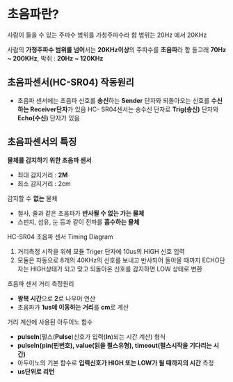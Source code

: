 # 초음파란?
사람이 들을 수 있는 주파수 범위를 가청주파수라 함
범위는 20Hz 에서 20KHz

사람의 **가청주파수 범위를 넘어**서는 **20KHz이상**의 주파수를 **초음파**라 함
돌고래 **70Hz ~ 200KHz**, 박쥐 : **20Hz ~ 120KHz**

## 초음파센서(HC-SR04) 작동원리
- 초음파 센서에는 초음파 신호를 **송신**하는 **Sender** 단자와 되돌아오는 신호를 **수신하는 Receiver단자**가 있음
HC- SR04센서는 송수신 단자로 **Trig(송신)** 단자와 **Echo(수신)** 단자가 있음

## 초음파센서의 특징
**물체를 감지하기 위한 초음파 센서**
- 최대 감지거리 : **2M**
- 최소 감지거리 : 2cm

감지할 수 **없는** 물체
- 철사, 줄과 같은 초음파가 **반사될 수 없는 가는 물체**
- 스펀지, 섬유, 눈 등과 같이 전파를 **흡수하는 물체**

HC-SR04 초음파 센서 Timing Diagram
1. 거리측정 시작을 위해 모듈 Triger 단자에 10us의 HIGH 신호 입력
2. 모듈은 자동으로 8개의 40KHz의 신호를 보내고 반사되어 돌아올 때까지 ECHO단자는 HIGH상태가 되고 맞고 되돌아온 신호를 감지하면 LOW 상태로 변환

초음파 센서 거리 측정원리
- **왕복 시간**으로 **2**로 나우어 연산
- 초음파가 **1us에 이동하는 거리**를 **cm**로 계산

거리 계산에 사용된 아두이노 함수
- **pulseln**(펄스(**Pulse**)신호가 입력(**In**)되는 시간 계산)
형식
- **pulseIn(pin(핀번호), value(읽을 펄스유형), timeout(펄스시작을 기다리는 시간)**
- 아두이노의 기본 함수로 **입력신호가 HIGH 또는 LOW가 될 때까지의 시간** 측정
- **us단위로 리턴**